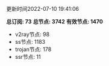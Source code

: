 更新时间2022-07-10 19:41:06

**总订阅: 73**
**总节点: 3742**
**有效节点: 1470**
- v2ray节点: 98
- ss节点: 1183
- trojan节点: 178
- ssr节点: 11
